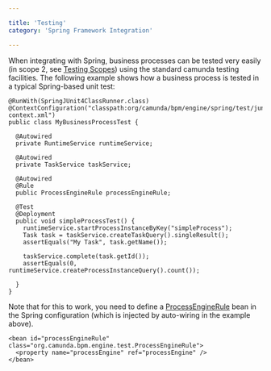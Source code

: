 ```yaml
---

title: 'Testing'
category: 'Spring Framework Integration'

---
```


When integrating with Spring, business processes can be tested very easily (in scope 2, see <a href="ref:#testing">Testing Scopes</a>) using the standard camunda testing facilities. The following example shows how a business process is tested in a typical Spring-based unit test:

    @RunWith(SpringJUnit4ClassRunner.class)
    @ContextConfiguration("classpath:org/camunda/bpm/engine/spring/test/junit4/springTypicalUsageTest-context.xml")
    public class MyBusinessProcessTest {

      @Autowired
      private RuntimeService runtimeService;

      @Autowired
      private TaskService taskService;

      @Autowired
      @Rule
      public ProcessEngineRule processEngineRule;

      @Test
      @Deployment
      public void simpleProcessTest() {
        runtimeService.startProcessInstanceByKey("simpleProcess");
        Task task = taskService.createTaskQuery().singleResult();
        assertEquals("My Task", task.getName());

        taskService.complete(task.getId());
        assertEquals(0, runtimeService.createProcessInstanceQuery().count());

      }
    }

Note that for this to work, you need to define a <a href="ref:/api-references/javadoc/?org/camunda/bpm/engine/test/ProcessEngineRule.html">ProcessEngineRule</a> bean in the Spring configuration (which is injected by auto-wiring in the example above).

    <bean id="processEngineRule" class="org.camunda.bpm.engine.test.ProcessEngineRule">
      <property name="processEngine" ref="processEngine" />
    </bean>
